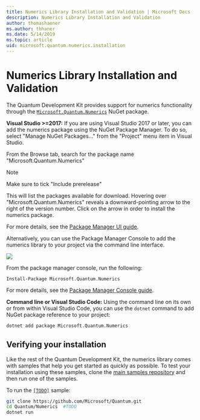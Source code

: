 ```yaml
---
title: Numerics Library Installation and Validation | Microsoft Docs
description: Numerics Library Installation and Validation
author: thomashaener
ms.author: thhaner
ms.date: 5/14/2019
ms.topic: article
uid: microsoft.quantum.numerics.installation
---
```


# Numerics Library Installation and Validation

The Quantum Development Kit provides support for numerics functionality through the [`Microsoft.Quantum.Numerics`](https://www.nuget.org/packages/Microsoft.Quantum.Numerics) NuGet package.

**Visual Studio >=2017:** If you are using Visual Studio 2017 or later, you can add the numerics package using the NuGet Package Manager.
To do so, select "Manage NuGet Packages..." from the "Project" menu item in Visual Studio.

From the Browse tab, search for the package name "Microsoft.Quantum.Numerics"

> [!NOTE]
> Make sure to tick "Include prerelease"

This will list the packages available for download.
Hovering over "Microsoft.Quantum.Numerics" reveals a downward-pointing arrow to the right of the version number.
Click on the arrow in order to install the numerics package.

For more details, see the [Package Manager UI guide](https://docs.microsoft.com/nuget/tools/package-manager-ui).

Alternatively, you can use the Package Manager Console to add the numerics library to your project via the command line interface.

![](~/media/vs2017-nuget-console-menu.png)

From the package manager console, run the following:

```
Install-Package Microsoft.Quantum.Numerics
```

For more details, see the [Package Manager Console guide](https://docs.microsoft.com/nuget/tools/package-manager-console).

**Command line or Visual Studio Code:** Using the command line on its own or from within Visual Studio Code, you can use the `dotnet` command to add NuGet package reference to your project:

```bash
dotnet add package Microsoft.Quantum.Numerics
```


## Verifying your installation

Like the rest of the Quantum Development Kit, the numerics library comes with samples that help you get started as quickly as possible.
To test your installation using these samples, clone the [main samples repository](https://github.com/Microsoft/Quantum) and then run one of the samples.

To run the [`[TODO]`](LINK) sample:

```bash
git clone https://github.com/Microsoft/Quantum.git
cd Quantum/Numerics  #TODO
dotnet run
```